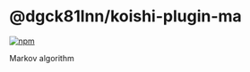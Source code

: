 # @dgck81lnn/koishi-plugin-ma

[![npm](https://img.shields.io/npm/v/@dgck81lnn/koishi-plugin-ma?style=flat-square)](https://www.npmjs.com/package/@dgck81lnn/koishi-plugin-ma)

Markov algorithm

